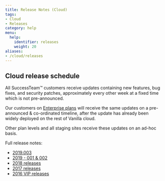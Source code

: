 ```yaml
---
title: Release Notes (Cloud)
tags:
- Cloud
- Releases
category: help
menu:
  help:
    identifier: releases
    weight: 20
aliases:
- /cloud/releases
---
```


## Cloud release schedule

All SuccessTeam™ customers receive updates containing new features, bug fixes, and security patches, approximately every other week at a fixed time which is not pre-announced.

Our customers on [Enterprise plans](https://vanillaforums.com/plans) will receive the same updates on a pre-announced & co-ordinated timeline, after the update has already been widely deployed on the rest of Vanilla cloud.

Other plan levels and all staging sites receive these updates on an ad-hoc basis.

Full release notes:

* [2019.003](/cloud/releases/2019-003)
* [2019 - 001 & 002](/cloud/releases/2019-2.8)
* [2018 releases](/cloud/releases/2018)
* [2017 releases](/cloud/releases/2017)
* [2016 VIP releases](/cloud/releases/2016)
